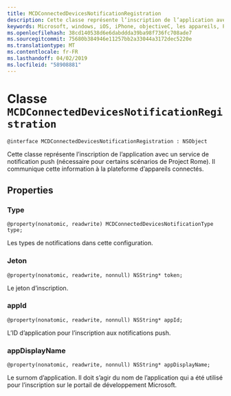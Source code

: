 ```yaml
---
title: MCDConnectedDevicesNotificationRegistration
description: Cette classe représente l’inscription de l’application avec un service de notification push (nécessaire pour certains scénarios de Project Rome).
keywords: Microsoft, windows, iOS, iPhone, objectiveC, les appareils, Project Rome connectés
ms.openlocfilehash: 38cd140538d6e6dabddda39ba98f736fc708ade7
ms.sourcegitcommit: 75680b384946e11257bb2a33044a3172dec5220e
ms.translationtype: MT
ms.contentlocale: fr-FR
ms.lasthandoff: 04/02/2019
ms.locfileid: "58908881"
---
```

# <a name="class-mcdconnecteddevicesnotificationregistration"></a>Classe `MCDConnectedDevicesNotificationRegistration` 

```
@interface MCDConnectedDevicesNotificationRegistration : NSObject
```  
 Cette classe représente l’inscription de l’application avec un service de notification push (nécessaire pour certains scénarios de Project Rome). Il communique cette information à la plateforme d’appareils connectés.

## <a name="properties"></a>Properties

### <a name="type"></a>Type
`@property(nonatomic, readwrite) MCDConnectedDevicesNotificationType type;`

Les types de notifications dans cette configuration.

### <a name="token"></a>Jeton
`@property(nonatomic, readwrite, nonnull) NSString* token;`

Le jeton d’inscription.

### <a name="appid"></a>appId
`@property(nonatomic, readwrite, nonnull) NSString* appId;`

L’ID d’application pour l’inscription aux notifications push.

### <a name="appdisplayname"></a>appDisplayName
`@property(nonatomic, readwrite, nonnull) NSString* appDisplayName;`

Le surnom d’application. Il doit s’agir du nom de l’application qui a été utilisé pour l’inscription sur le portail de développement Microsoft.
